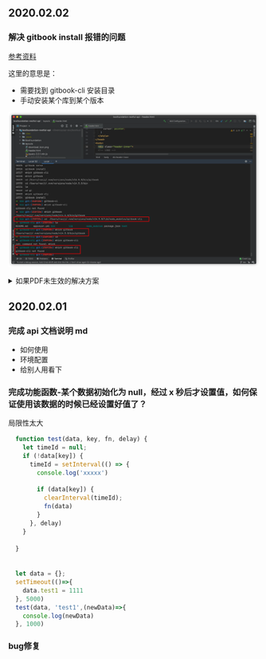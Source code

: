 ## 2020.02.02

### 解决 gitbook install 报错的问题

[参考资料](https://stackoverflow.com/questions/64211386/gitbook-cli-install-error-typeerror-cb-apply-is-not-a-function-inside-graceful)

这里的意思是：

- 需要找到 gitbook-cli 安装目录
- 手动安装某个库到某个版本

![image-20210202104704886](https://raw.githubusercontent.com/wojiaofengzhongzhuifeng/iamge-host-2/master/image-20210202104704886.png)


<p>
<details>
<summary>如果PDF未生效的解决方案</summary>

<p>
</p>

如果 PDF 未成功生成, 需要在本地使用命令生成 PDF, 然后将本地生成的 PDF 放到服务器编译之后的代码的文件夹

> PDF 文件名称是确定的 test 

```shell
$ gitbook pdf ./ './_book/业务数据服务 API.pdf'
```

</details>
</p>




## 2020.02.01

### 完成 api 文档说明 md

- 如何使用
- 环境配置
- 给别人用看下

### 完成功能函数-某个数据初始化为 null，经过 x 秒后才设置值，如何保证使用该数据的时候已经设置好值了？

局限性太大

```javascript
  function test(data, key, fn, delay) {
    let timeId = null;
    if (!data[key]) {
      timeId = setInterval(() => {
        console.log('xxxxx')

        if (data[key]) {
          clearInterval(timeId);
          fn(data)
        }
      }, delay)
    }

  }


  let data = {};
  setTimeout(()=>{
    data.test1 = 1111
  }, 5000)
  test(data, 'test1',(newData)=>{
    console.log(newData)
  }, 1000)
```



### bug修复



